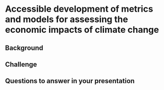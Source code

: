 # Accessible development of metrics and models for assessing the economic impacts of climate change

## Background

## Challenge

## Questions to answer in your presentation
